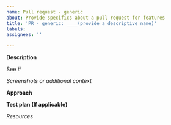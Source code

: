 ```yaml
---
name: Pull request - generic
about: Provide specifics about a pull request for features
title: 'PR - generic: ____(provide a descriptive name)'
labels:
assignees: ''

---
```

<!-- IMPORTANT: Please do not create a Pull Request without creating an issue first. -->

<!--Fields in **bold** are REQUIRED, fields in *italics* are OPTIONAL -->

**Description**
<!-- A clear and concise description of the problem the feature in this PR tries to solve -->

<!-- Add a link to the issue(s). -->
See #

*Screenshots or additional context*
<!-- Add any other context about the problem here and/or screenshots to help explain your problem. -->

**Approach**
<!-- How does this change address the problem? -->

<!-- Add any open questions and Pre-Merge TODOs. Use checkboxes. -->
<!-- - [ ]   -->

**Test plan (If applicable)**
<!-- Explain how you tested this feature so that others can replicate it -->
<!--  Example: The exact commands you ran and their output, screenshots / videos if the pull request changes UI. -->

*Resources*
<!-- Links to blog posts, StackOverflow, libraries or add-ons used to solve this problem -->
